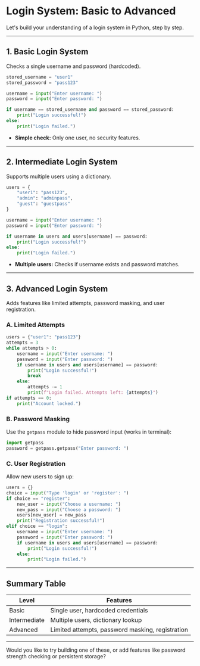 # Login System: Basic to Advanced

Let's build your understanding of a login system in Python, step by step.

***

## 1. **Basic Login System**
Checks a single username and password (hardcoded).

```python
stored_username = "user1"
stored_password = "pass123"

username = input("Enter username: ")
password = input("Enter password: ")

if username == stored_username and password == stored_password:
    print("Login successful!")
else:
    print("Login failed.")
```
- **Simple check:** Only one user, no security features.

***

## 2. **Intermediate Login System**
Supports multiple users using a dictionary.

```python
users = {
    "user1": "pass123",
    "admin": "adminpass",
    "guest": "guestpass"
}

username = input("Enter username: ")
password = input("Enter password: ")

if username in users and users[username] == password:
    print("Login successful!")
else:
    print("Login failed.")
```
- **Multiple users:** Checks if username exists and password matches.

***

## 3. **Advanced Login System**
Adds features like limited attempts, password masking, and user registration.

### **A. Limited Attempts**
```python
users = {"user1": "pass123"}
attempts = 3
while attempts > 0:
    username = input("Enter username: ")
    password = input("Enter password: ")
    if username in users and users[username] == password:
        print("Login successful!")
        break
    else:
        attempts -= 1
        print(f"Login failed. Attempts left: {attempts}")
if attempts == 0:
    print("Account locked.")
```

### **B. Password Masking**
Use the `getpass` module to hide password input (works in terminal):
```python
import getpass
password = getpass.getpass("Enter password: ")
```

### **C. User Registration**
Allow new users to sign up:
```python
users = {}
choice = input("Type 'login' or 'register': ")
if choice == "register":
    new_user = input("Choose a username: ")
    new_pass = input("Choose a password: ")
    users[new_user] = new_pass
    print("Registration successful!")
elif choice == "login":
    username = input("Enter username: ")
    password = input("Enter password: ")
    if username in users and users[username] == password:
        print("Login successful!")
    else:
        print("Login failed.")
```

***

## **Summary Table**
| Level         | Features                                 |
|---------------|------------------------------------------|
| Basic         | Single user, hardcoded credentials       |
| Intermediate  | Multiple users, dictionary lookup        |
| Advanced      | Limited attempts, password masking, registration |

***

Would you like to try building one of these, or add features like password strength checking or persistent storage?
